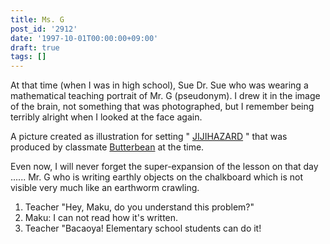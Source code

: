 ```yaml
---
title: Ms. G
post_id: '2912'
date: '1997-10-01T00:00:00+09:00'
draft: true
tags: []
---
```


At that time (when I was in high school), Sue Dr. Sue who was wearing a mathematical teaching portrait of Mr. G (pseudonym). I drew it in the image of the brain, not something that was photographed, but I remember being terribly alright when I looked at the face again.

A picture created as illustration for setting " [JIJIHAZARD](https://danmaq.com/2898) " that was produced by classmate [Butterbean](http://mixi.jp/show_friend.pl?id=2308126) at the time.

Even now, I will never forget the super-expansion of the lesson on that day ...... Mr. G who is writing earthly objects on the chalkboard which is not visible very much like an earthworm crawling.

1.  Teacher "Hey, Maku, do you understand this problem?"
2.  Maku: I can not read how it's written.
3.  Teacher "Bacaoya! Elementary school students can do it!
